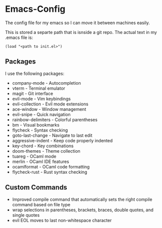 # Emacs-Config
The config file for my emacs so I can move it between machines easily.

This is stored a separte path that is isnside a git repo. The actual text in my .emacs file is:
```
(load "<path to init.el>")
```

## Packages
I use the following packages:
- company-mode - Autocompletion
- vterm - Terminal emulator
- magit - Git interface
- evil-mode - Vim keybindings
- evil-collection - Evil mode extensions
- ace-window - Window management
- evil-snipe - Quick navigation
- rainbow-delimiters - Colorful parentheses
- bm - Visual bookmarks
- flycheck - Syntax checking
- goto-last-change - Navigate to last edit
- aggressive-indent - Keep code properly indented
- key-chord - Key combinations
- doom-themes - Theme collection
- tuareg - OCaml mode
- merlin - OCaml IDE features
- ocamlformat - OCaml code formatting
- flycheck-rust - Rust syntax checking

## Custom Commands
- Improved compile command that automatically sets the right compile command based on file type
- wrap selections in parentheses, brackets, braces, double quotes, and single quotes
- evil EOL moves to last non-whitespace character
